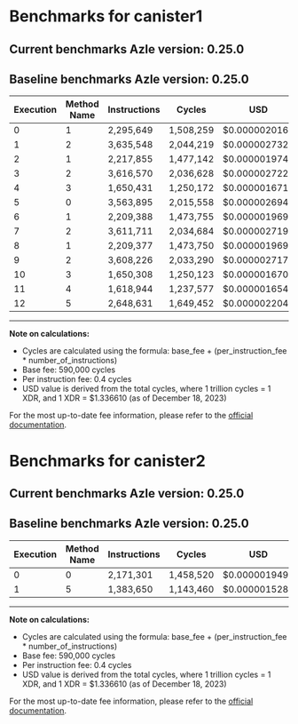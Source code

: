 # Benchmarks for canister1

## Current benchmarks Azle version: 0.25.0

## Baseline benchmarks Azle version: 0.25.0

| Execution | Method Name | Instructions | Cycles    | USD           |
| --------- | ----------- | ------------ | --------- | ------------- |
| 0         | 1           | 2,295,649    | 1,508,259 | $0.0000020160 |
| 1         | 2           | 3,635,548    | 2,044,219 | $0.0000027323 |
| 2         | 1           | 2,217,855    | 1,477,142 | $0.0000019744 |
| 3         | 2           | 3,616,570    | 2,036,628 | $0.0000027222 |
| 4         | 3           | 1,650,431    | 1,250,172 | $0.0000016710 |
| 5         | 0           | 3,563,895    | 2,015,558 | $0.0000026940 |
| 6         | 1           | 2,209,388    | 1,473,755 | $0.0000019698 |
| 7         | 2           | 3,611,711    | 2,034,684 | $0.0000027196 |
| 8         | 1           | 2,209,377    | 1,473,750 | $0.0000019698 |
| 9         | 2           | 3,608,226    | 2,033,290 | $0.0000027177 |
| 10        | 3           | 1,650,308    | 1,250,123 | $0.0000016709 |
| 11        | 4           | 1,618,944    | 1,237,577 | $0.0000016542 |
| 12        | 5           | 2,648,631    | 1,649,452 | $0.0000022047 |

---

**Note on calculations:**

-   Cycles are calculated using the formula: base_fee + (per_instruction_fee \* number_of_instructions)
-   Base fee: 590,000 cycles
-   Per instruction fee: 0.4 cycles
-   USD value is derived from the total cycles, where 1 trillion cycles = 1 XDR, and 1 XDR = $1.336610 (as of December 18, 2023)

For the most up-to-date fee information, please refer to the [official documentation](https://internetcomputer.org/docs/current/developer-docs/gas-cost#execution).

# Benchmarks for canister2

## Current benchmarks Azle version: 0.25.0

## Baseline benchmarks Azle version: 0.25.0

| Execution | Method Name | Instructions | Cycles    | USD           |
| --------- | ----------- | ------------ | --------- | ------------- |
| 0         | 0           | 2,171,301    | 1,458,520 | $0.0000019495 |
| 1         | 5           | 1,383,650    | 1,143,460 | $0.0000015284 |

---

**Note on calculations:**

-   Cycles are calculated using the formula: base_fee + (per_instruction_fee \* number_of_instructions)
-   Base fee: 590,000 cycles
-   Per instruction fee: 0.4 cycles
-   USD value is derived from the total cycles, where 1 trillion cycles = 1 XDR, and 1 XDR = $1.336610 (as of December 18, 2023)

For the most up-to-date fee information, please refer to the [official documentation](https://internetcomputer.org/docs/current/developer-docs/gas-cost#execution).
